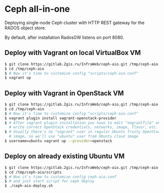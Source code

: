 # Ceph all-in-one

Deploying single-node Ceph cluster with HTTP REST gateway for the RADOS object store.

By default, after installation RadosGW listens on port 8080.

## Deploy with Vagrant on local VirtualBox VM

```bash
$ git clone https://gitlab.2gis.ru/InfraWeb/ceph-aio.git /tmp/ceph-aio
$ cd /tmp/ceph-aio
$ # Now it's time to customize config "scripts/ceph-aio.conf"
$ vagrant up
```

## Deploy with Vagrant in OpenStack VM

```bash
$ git clone https://gitlab.2gis.ru/InfraWeb/ceph-aio.git /tmp/ceph-aio
$ cd /tmp/ceph-aio
$ # Now it's time to customize config "scripts/ceph-aio.conf"
$ vagrant plugin install vagrant-openstack-provider
$ # After vagrant plugin installation you have to edit "Vagrantfile" and \
  # write correct OpenStack credentials, networks, image, flavor, etc.
$ # Usually there's no "vagrant" user in regular Ubuntu Trusty OpenStack \
  # image, so we'll use "ubuntu" user from Ubuntu cloud image
$ username=ubuntu vagrant up --provider=openstack
```

## Deploy on already existing Ubuntu VM

```bash
$ git clone https://gitlab.2gis.ru/InfraWeb/ceph-aio.git /tmp/ceph-aio
$ cd /tmp/ceph-aio/scripts
$ # Now it's time to customize config ceph-aio.conf
$ # and just start script for ceph deploy
$ ./ceph-aio-deploy.sh
```
